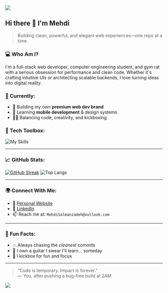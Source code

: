 <img src="https://capsule-render.vercel.app/api?type=waving&color=0f0f0f&height=200&section=header&text=Hey%20there!%20I'm%20Mehdi%20👋&fontSize=40&fontColor=ffffff&animation=fadeIn" />

## Hi there 👋 I'm Mehdi

> Building clean, powerful, and elegant web experiences—one repo at a time.

### 💻 Who Am I?
I'm a full-stack web developer, computer engineering student, and gym rat with a serious obsession for performance and clean code. Whether it's crafting intuitive UIs or architecting scalable backends, I love turning ideas into digital reality.

### 🧠 Currently:
- 🚀 Building my own **premium web dev brand**
- 📱 Learning **mobile development** & design systems
- 🧘‍♂️ Balancing code, creativity, and kickboxing

### 🔧 Tech Toolbox:
![My Skills](https://skillicons.dev/icons?i=ts,js,react,next,tailwind,nodejs,express,prisma,mongodb,postgres,git,vercel,linux,figma)

---

### 📈 GitHub Stats:
[![GitHub Streak](https://streak-stats.demolab.com?user=UNHOTOfficial&theme=tokyonight)](https://git.io/streak-stats)
![Top Langs](https://github-readme-stats.vercel.app/api/top-langs/?username=UNHOTOfficial&layout=compact&theme=tokyonight)

---

### 🌍 Connect With Me:
- 🧠 [Personal Website](https://codatrix.vercel.app/)
- 💬 [LinkedIn](https://linkedin.com/in/mehdisa)
- 📫 Reach me at: `MehdiSalmanzadeh@outlook.com`

---

### 🧩 Fun Facts:
- 💥 Always chasing the *cleanest* commits
- 🎸 I own a guitar I swear I'll learn... someday
- 🥊 I kickbox for fun and focus

---

> “Code is temporary. Impact is forever.”  
> — You, after pushing a bug-free build at 2AM

<img src="https://capsule-render.vercel.app/api?type=waving&height=100&color=0f0f0f&section=footer&reversal=false"/>
